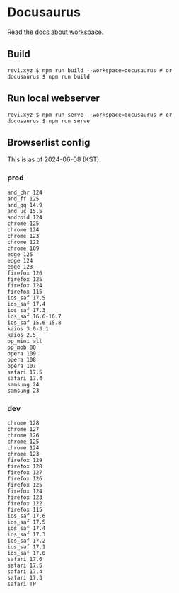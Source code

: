 # Docusaurus

Read the [docs about workspace](https://docs.npmjs.com/cli/v10/using-npm/workspaces).

## Build

```
revi.xyz $ npm run build --workspace=docusaurus # or
docusaurus $ npm run build
```

## Run local webserver

```
revi.xyz $ npm run serve --workspace=docusaurus # or
docusaurus $ npm run serve
```

## Browserlist config

This is as of 2024-06-08 (KST).

### prod

```plaintext
and_chr 124
and_ff 125
and_qq 14.9
and_uc 15.5
android 124
chrome 125
chrome 124
chrome 123
chrome 122
chrome 109
edge 125
edge 124
edge 123
firefox 126
firefox 125
firefox 124
firefox 115
ios_saf 17.5
ios_saf 17.4
ios_saf 17.3
ios_saf 16.6-16.7
ios_saf 15.6-15.8
kaios 3.0-3.1
kaios 2.5
op_mini all
op_mob 80
opera 109
opera 108
opera 107
safari 17.5
safari 17.4
samsung 24
samsung 23
```

### dev

```plaintext
chrome 128
chrome 127
chrome 126
chrome 125
chrome 124
chrome 123
firefox 129
firefox 128
firefox 127
firefox 126
firefox 125
firefox 124
firefox 123
firefox 122
firefox 115
ios_saf 17.6
ios_saf 17.5
ios_saf 17.4
ios_saf 17.3
ios_saf 17.2
ios_saf 17.1
ios_saf 17.0
safari 17.6
safari 17.5
safari 17.4
safari 17.3
safari TP
```

